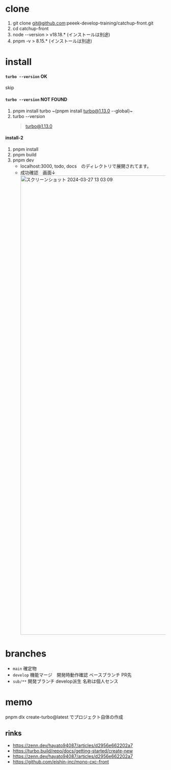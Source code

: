 # clone

1. git clone git@github.com:peeek-develop-training/catchup-front.git
2. cd catchup-front
3. node --version > v18.18.\* (インストールは別途)
4. pnpm -v > 8.15.\* (インストールは別途)

# install

#### `turbo --version` OK

skip

#### `turbo --version` NOT FOUND

1. pnpm install turbo ~(pnpm install turbo@1.13.0 --global)~
2. turbo --version
   > turbo@1.13.0

#### install-2

1. pnpm install
2. pnpm build
3. pnpm dev
   - localhost:3000, todo, docs　のディレクトリで展開されてます。
   - 成功確認　画面↓
     <img width="1438" alt="スクリーンショット 2024-03-27 13 03 09" src="https://github.com/ryoma1113/catchup-front/assets/114886327/f678c7d8-91d9-4261-886e-c3ed60f7eab0">

# branches

- `main` 確定物
- `develop` 機能マージ　開発時動作確認 ベースブランチ PR先
- `sub/**` 開発ブランチ develop派生 名称は個人センス

# memo

pnpm dlx create-turbo@latest でプロジェクト自体の作成

## rinks

- https://zenn.dev/hayato94087/articles/d2956e662202a7
- https://turbo.build/repo/docs/getting-started/create-new
- https://zenn.dev/hayato94087/articles/d2956e662202a7
- https://github.com/eishin-inc/mono-cxc-front
